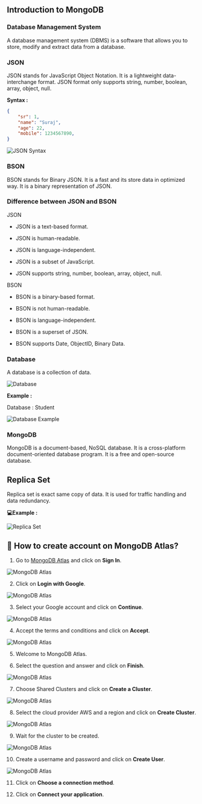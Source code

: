 ## Introduction to MongoDB

### Database Management System

A database management system (DBMS) is a software that allows you to store, modify and extract data from a database.

### JSON

JSON stands for JavaScript Object Notation. It is a lightweight data-interchange format. JSON format only supports string, number, boolean, array, object, null.

**Syntax :**

```json 
{
    "sr": 1,
    "name": "Suraj",
    "age": 22,
    "mobile": 1234567890,
}
```

![JSON Syntax](output-2.png)

### BSON

BSON stands for Binary JSON. It is a fast and its store data in optimized way. It is a binary representation of JSON.

### Difference between JSON and BSON

JSON 

- JSON is a text-based format.
- JSON is human-readable.
- JSON is language-independent.
- JSON is a subset of JavaScript.

- JSON supports string, number, boolean, array, object, null.

BSON

- BSON is a binary-based format.

- BSON is not human-readable.

- BSON is language-independent.

- BSON is a superset of JSON.

- BSON supports Date, ObjectID, Binary Data.

### Database

A database is a collection of data. 

![Database](output-3.png)

**Example :**

Database : Student

![Database Example](output-4.png)

### MongoDB

MongoDB is a document-based, NoSQL database. It is a cross-platform document-oriented database program. It is a free and open-source database.

## Replica Set

Replica set is exact same copy of data. It is used for traffic handling and data redundancy.

**💻Example :**

![Replica Set](output-5.png)

## 🤔 How to create account on MongoDB Atlas?

1. Go to [MongoDB Atlas](https://www.mongodb.com/) and click on **Sign In**.

![MongoDB Atlas](output-6.png)

2. Click on **Login with Google**.

![MongoDB Atlas](output-7.png)

3. Select your Google account and click on **Continue**.

![MongoDB Atlas](output-8.png)

4. Accept the terms and conditions and click on **Accept**.

![MongoDB Atlas](output-9.png)

5. Welcome to MongoDB Atlas. 

6. Select the question and answer and click on **Finish**.

![MongoDB Atlas](output-10.png)

7. Choose Shared Clusters and click on **Create a Cluster**.

![MongoDB Atlas](output-11.png)

8. Select the cloud provider AWS and a region and click on **Create Cluster**.

![MongoDB Atlas](output-12.png)

9. Wait for the cluster to be created.

![MongoDB Atlas](output-13.png)

10. Create a username and password and click on **Create User**.

![MongoDB Atlas](output-14.png)

11. Click on **Choose a connection method**.

12. Click on **Connect your application**.







